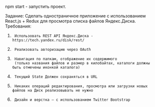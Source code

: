 npm start - запустить проект.

Задание:
Сделать одностраничное приложение с использованием React.js + Redux для просмотра списка файлов Яндекс.Диска.
Требования:
1.   	Использовать REST API Яндекс.Диска - https://tech.yandex.ru/disk/rest/
2.   	Реализовать авторизацию через OAuth
3.   	Навигация по папкам, отображение их содержимого 
        (только названия файлов и размер в килобайтах, каталоги должны быть отмечены иконкой каталога)
4.   	Текущий State Должен сохраняться в URL
5.   	Никаких операций редактирования, просмотра или загрузки новых файлов на Диск реализовывать не нужно
6.   	Дизайн и верстка – с использованием Twitter Bootstrap

